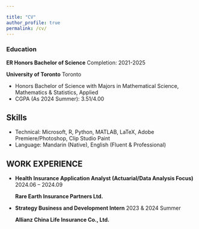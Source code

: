 ```yaml
---

title: "CV"
author_profile: true
permalink: /cv/
---
```



### Education

**ER Honors Bachelor of Science**                            <span style="text-align: right;"> Completion: 2021-2025 </span>

**University of Toronto**            Toronto

*    Honors Bachelor of Science with Majors in Mathematical Science, Mathematics & Statistics, Applied
*  CGPA (As 2024 Summer): 3.51/4.00


## Skills

* Technical: Microsoft, R, Python, MATLAB, LaTeX, Adobe Premiere/Photoshop, Clip Studio Paint
* Language: Mandarin (Native), English (Fluent & Professional)

## WORK EXPERIENCE


* **Health Insurance Application Analyst (Actuarial/Data Analysis Focus)**          <span style="text-align: right;"> 2024.06 – 2024.09 </span>

    **Rare Earth Insurance Partners Ltd.**      



* **Strategy Business and Development Intern**       <span style="text-align: right;"> 2023 & 2024 Summer </span>

    **Allianz China Life Insurance Co., Ltd.**   
